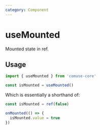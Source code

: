 ```yaml
---
category: Component
---
```


# useMounted

Mounted state in ref.

## Usage

```js
import { useMounted } from 'comuse-core'

const isMounted = useMounted()
```

Which is essentially a shorthand of:

```ts
const isMounted = ref(false)

onMounted(() => {
  isMounted.value = true
})
```
